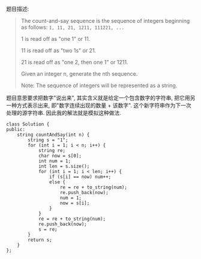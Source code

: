 题目描述:

> The count-and-say sequence is the sequence of integers beginning as follows:
> `1, 11, 21, 1211, 111221, ...`
> 
> 1 is read off as "one 1" or 11.
>
> 11 is read off as "two 1s" or 21.
>
> 21 is read off as "one 2, then one 1" or 1211.
>
> Given an integer n, generate the nth sequence.
> 
>Note: The sequence of integers will be represented as a string.

题目意思要求把数字"说出来", 其实含义就是给定一个包含数字的字符串, 把它用另一种方式表示出来, 即"数字连续出现的数量 + 该数字". 这个新字符串作为下一次处理的源字符串. 因此我的解法就是模拟这种做法.

    class Solution {
    public:
        string countAndSay(int n) {
            string s = "1";
            for (int i = 1; i < n; i++) {
                string re;
                char now = s[0];
                int num = 1;
                int len = s.size();
                for (int i = 1; i < len; i++) {
                    if (s[i] == now) num++;
                    else {
                        re = re + to_string(num);
                        re.push_back(now);
                        num = 1;
                        now = s[i];
                    }
                }
                re = re + to_string(num);
                re.push_back(now);
                s = re;
            }
            return s;
        }
    };